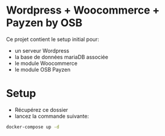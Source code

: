 # Wordpress + Woocommerce + Payzen by OSB

Ce projet contient le setup initial pour:
- un serveur Wordpress
- la base de données mariaDB associée
- le module Woocommerce
- le module OSB Payzen

# Setup

- Récupérez ce dossier
- lancez la commande suivante:

```bash
docker-compose up -d
```